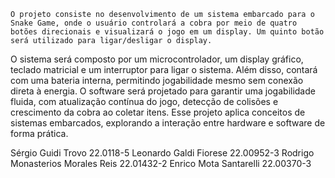 	O projeto consiste no desenvolvimento de um sistema embarcado para o Snake Game, onde o usuário controlará a cobra por meio de quatro botões direcionais e visualizará o jogo em um display. Um quinto botão será utilizado para ligar/desligar o display.
O sistema será composto por um microcontrolador, um display gráfico, teclado matricial e um interruptor para ligar o sistema. Além disso, contará com uma bateria interna, permitindo jogabilidade mesmo sem conexão direta à energia.
O software será projetado para garantir uma jogabilidade fluida, com atualização contínua do jogo, detecção de colisões e crescimento da cobra ao coletar itens. Esse projeto aplica conceitos de sistemas embarcados, explorando a interação entre hardware e software de forma prática.

Sérgio Guidi Trovo 22.0118-5
Leonardo Galdi Fiorese 22.00952-3
Rodrigo Monasterios Morales Reis 22.01432-2
Enrico Mota Santarelli 22.00370-3
